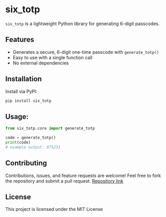 # six_totp

`six_totp` is a lightweight Python library for generating 6-digit passcodes.

## Features

- Generates a secure, 6-digit one-time passcode with `generate_totp()`
- Easy to use with a single function call
- No external dependencies

## Installation

Install via PyPI:

```bash
pip install six_totp
```

## Usage:
```python
from six_totp.core import generate_totp

code = generate_totp()
print(code)
# example output: 075231
```

## Contributing
Contributions, issues, and feature requests are welcome! Feel free to fork the repository and submit a pull request. [Repository link](https://github.com/GeorgievIliyan/six_totp)

## License
This project is licensed under the MIT License